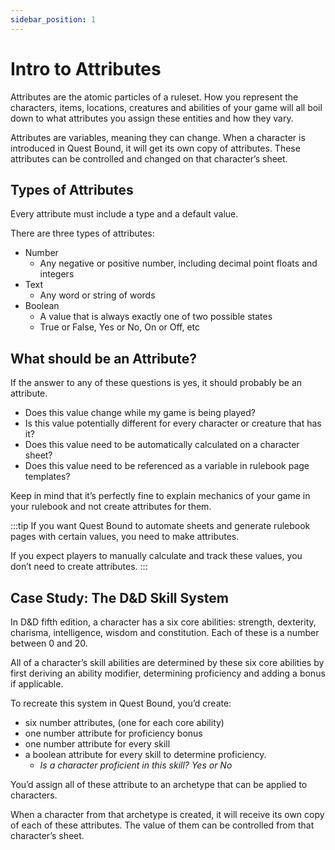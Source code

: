 ```yaml
---
sidebar_position: 1
---
```


# Intro to Attributes

Attributes are the atomic particles of a ruleset. How you represent the characters, items, locations, creatures and abilities of your game will all boil down to what attributes you assign these entities and how they vary.

Attributes are variables, meaning they can change. When a character is introduced in Quest Bound, it will get its own copy of attributes. These attributes can be controlled and changed on that character’s sheet.

## Types of Attributes

Every attribute must include a type and a default value.

There are three types of attributes:

- Number
  - Any negative or positive number, including decimal point floats and integers
- Text
  - Any word or string of words
- Boolean
  - A value that is always exactly one of two possible states
  - True or False, Yes or No, On or Off, etc

## What should be an Attribute?

If the answer to any of these questions is yes, it should probably be an attribute.

- Does this value change while my game is being played?
- Is this value potentially different for every character or creature that has it?
- Does this value need to be automatically calculated on a character sheet?
- Does this value need to be referenced as a variable in rulebook page templates?

Keep in mind that it’s perfectly fine to explain mechanics of your game in your rulebook and not create attributes for them.

:::tip
If you want Quest Bound to automate sheets and generate rulebook pages with certain values, you need to make attributes.

If you expect players to manually calculate and track these values, you don’t need to create attributes.
:::

## Case Study: The D&D Skill System

In D&D fifth edition, a character has a six core abilities: strength, dexterity, charisma, intelligence, wisdom and constitution. Each of these is a number between 0 and 20.

All of a character’s skill abilities are determined by these six core abilities by first deriving an ability modifier, determining proficiency and adding a bonus if applicable.

To recreate this system in Quest Bound, you’d create:

- six number attributes, (one for each core ability)
- one number attribute for proficiency bonus
- one number attribute for every skill
- a boolean attribute for every skill to determine proficiency.
  - _Is a character proficient in this skill? Yes or No_

You’d assign all of these attribute to an archetype that can be applied to characters.

When a character from that archetype is created, it will receive its own copy of each of these attributes. The value of them can be controlled from that character’s sheet.
